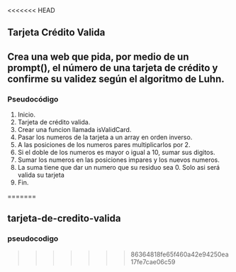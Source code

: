 <<<<<<< HEAD
## Tarjeta Crédito Valida #
## Crea una web que pida, por medio de un prompt(), el número de una tarjeta de crédito y confirme su validez según el algoritmo de Luhn. ##
### Pseudocódigo 
1. Inicio.
2. Tarjeta de crédito valida.
3. Crear una funcion llamada isValidCard.
4. Pasar los numeros de la tarjeta a un array en orden inverso.
5. A las posiciones de los numeros pares multiplicarlos por 2.
6. Si el doble de los numeros es mayor o igual a 10, sumar sus digitos.
7. Sumar los numeros en las posiciones impares y los nuevos numeros.
8. La suma tiene que dar un numero que su residuo sea 0. Solo asi será valida su tarjeta
9. Fin.


=======
##  tarjeta-de-credito-valida
### pseudocodigo
>>>>>>> 86364818fe65f460a42e94250ea17fe7cae06c59
